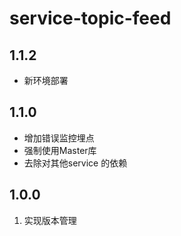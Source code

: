 # service-topic-feed

## 1.1.2
- 新环境部署

## 1.1.0

- 增加错误监控埋点
- 强制使用Master库
- 去除对其他service 的依赖

## 1.0.0
1. 实现版本管理
